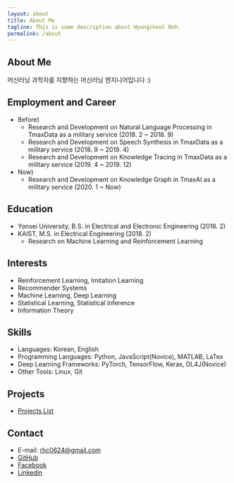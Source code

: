 ```yaml
---
layout: about
title: About Me
tagline: This is some description about Hyungcheol Noh.
permalink: /about
---
```


## About Me
머신러닝 과학자를 지향하는 머신러닝 엔지니어입니다 :)

## Employment and Career
- Before)
    - Research and Development on Natural Language Processing in TmaxData as a military service (2018. 2 ~ 2018. 9)
    - Research and Development on Speech Synthesis in TmaxData as a military service (2018. 9 ~ 2019. 4)
    - Research and Development on Knowledge Tracing in TmaxData as a military service (2019. 4 ~ 2019. 12)
- Now)
    - Research and Development on Knowledge Graph in TmaxAI as a military service (2020. 1 ~ Now)

## Education
- Yonsei University, B.S. in Electrical and Electronic Engineering (2016. 2)
- KAIST, M.S. in Electrical Engineering (2018. 2)
  - Research on Machine Learning and Reinforcement Learning

## Interests
- Reinforcement Learning, Imitation Learning
- Recommender Systems
- Machine Learning, Deep Learning
- Statistical Learning, Statistical Inference
- Information Theory

## Skills
- Languages: Korean, English
- Programming Languages: Python, JavaScript(Novice), MATLAB, LaTex
- Deep Learning Frameworks: PyTorch, TensorFlow, Keras, DL4J(Novice)
- Other Tools: Linux, Git

## Projects
- [Projects List](https://hcnoh.github.io/projects)

## Contact
- E-mail: rhc0624@gmail.com
- [GitHub](https://github.com/hcnoh)
- [Facebook](https://www.facebook.com/profile.php?id=100002031927279)
- [Linkedin](https://www.linkedin.com/in/hyungcheol-noh-a9aa58142/)
